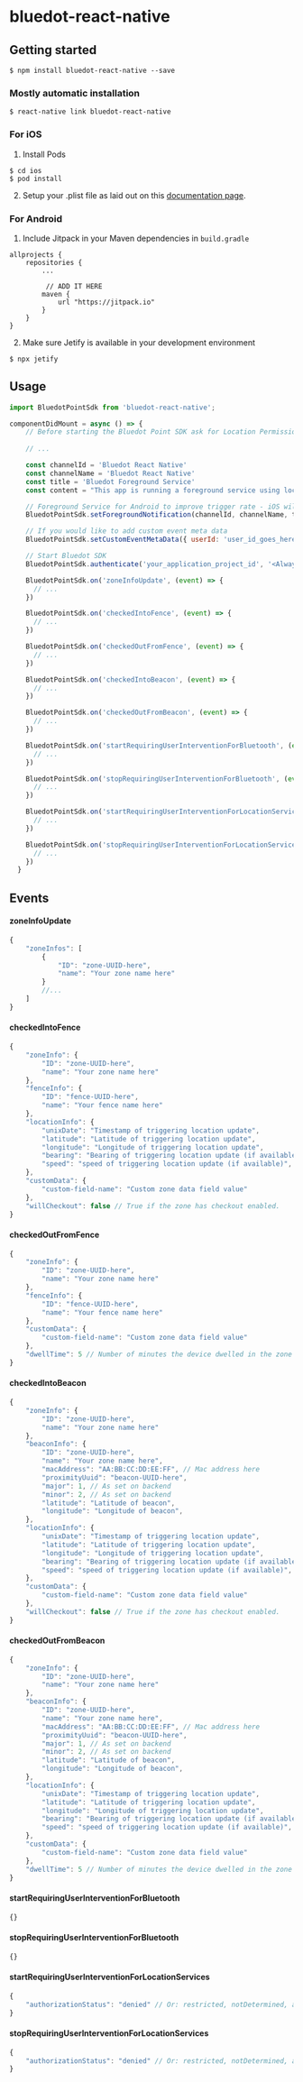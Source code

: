 # bluedot-react-native

## Getting started

`$ npm install bluedot-react-native --save`

### Mostly automatic installation

`$ react-native link bluedot-react-native`

### For iOS
1. Install Pods

```
$ cd ios
$ pod install
```

2. Setup your .plist file as laid out on this [documentation page](https://docs.bluedot.io/ios-sdk/ios-integrating-the-sdk/).

### For Android
1) Include Jitpack in your Maven dependencies in `build.gradle`

```
allprojects {
    repositories {
        ...

         // ADD IT HERE
        maven { 
            url "https://jitpack.io" 
        }
    }
}
```

2) Make sure Jetify is available in your development environment

`$ npx jetify`

## Usage
```javascript
import BluedotPointSdk from 'bluedot-react-native';

componentDidMount = async () => {
    // Before starting the Bluedot Point SDK ask for Location Permissions
    
    // ...

    const channelId = 'Bluedot React Native'
    const channelName = 'Bluedot React Native'
    const title = 'Bluedot Foreground Service'
    const content = "This app is running a foreground service using location services"

    // Foreground Service for Android to improve trigger rate - iOS will ignore this.
    BluedotPointSdk.setForegroundNotification(channelId, channelName, title, content, true)

    // If you would like to add custom event meta data
    BluedotPointSdk.setCustomEventMetaData({ userId: 'user_id_goes_here' })

    // Start Bluedot SDK
    BluedotPointSdk.authenticate('your_application_project_id', '<Always|WhileInUse>', () => console.log("On success"), () => console.log("On fail"))

    BluedotPointSdk.on('zoneInfoUpdate', (event) => {
      // ...
    })

    BluedotPointSdk.on('checkedIntoFence', (event) => {
      // ...
    })

    BluedotPointSdk.on('checkedOutFromFence', (event) => {
      // ...
    })

    BluedotPointSdk.on('checkedIntoBeacon', (event) => {
      // ...
    })

    BluedotPointSdk.on('checkedOutFromBeacon', (event) => {
      // ...
    })

    BluedotPointSdk.on('startRequiringUserInterventionForBluetooth', (event) => {
      // ...
    })

    BluedotPointSdk.on('stopRequiringUserInterventionForBluetooth', (event) => {
      // ...
    })

    BluedotPointSdk.on('startRequiringUserInterventionForLocationServices', (event) => {
      // ...
    })

    BluedotPointSdk.on('stopRequiringUserInterventionForLocationServices', (event) => {
      // ...
    })
  }

```

## Events
#### zoneInfoUpdate
```javascript
{
    "zoneInfos": [
        {
            "ID": "zone-UUID-here",
            "name": "Your zone name here"
        }
        //...
    ]
}
```

#### checkedIntoFence
```javascript
{
    "zoneInfo": {
        "ID": "zone-UUID-here",
        "name": "Your zone name here"
    },
    "fenceInfo": {
        "ID": "fence-UUID-here",
        "name": "Your fence name here"
    },
    "locationInfo": {
        "unixDate": "Timestamp of triggering location update",
        "latitude": "Latitude of triggering location update",
        "longitude": "Longitude of triggering location update",
        "bearing": "Bearing of triggering location update (if available)",
        "speed": "speed of triggering location update (if available)",
    },
    "customData": {
        "custom-field-name": "Custom zone data field value"
    },
    "willCheckout": false // True if the zone has checkout enabled.
}
```

#### checkedOutFromFence
```javascript
{
    "zoneInfo": {
        "ID": "zone-UUID-here",
        "name": "Your zone name here"
    },
    "fenceInfo": {
        "ID": "fence-UUID-here",
        "name": "Your fence name here"
    },
    "customData": {
        "custom-field-name": "Custom zone data field value"
    },
    "dwellTime": 5 // Number of minutes the device dwelled in the zone
}
```

#### checkedIntoBeacon
```javascript
{
    "zoneInfo": {
        "ID": "zone-UUID-here",
        "name": "Your zone name here"
    },
    "beaconInfo": {
        "ID": "zone-UUID-here",
        "name": "Your zone name here",
        "macAddress": "AA:BB:CC:DD:EE:FF", // Mac address here
        "proximityUuid": "beacon-UUID-here",
        "major": 1, // As set on backend
        "minor": 2, // As set on backend
        "latitude": "Latitude of beacon",
        "longitude": "Longitude of beacon",
    },
    "locationInfo": {
        "unixDate": "Timestamp of triggering location update",
        "latitude": "Latitude of triggering location update",
        "longitude": "Longitude of triggering location update",
        "bearing": "Bearing of triggering location update (if available)",
        "speed": "speed of triggering location update (if available)",
    },
    "customData": {
        "custom-field-name": "Custom zone data field value"
    },
    "willCheckout": false // True if the zone has checkout enabled.
}
```
#### checkedOutFromBeacon
```javascript
{
    "zoneInfo": {
        "ID": "zone-UUID-here",
        "name": "Your zone name here"
    },
    "beaconInfo": {
        "ID": "zone-UUID-here",
        "name": "Your zone name here",
        "macAddress": "AA:BB:CC:DD:EE:FF", // Mac address here
        "proximityUuid": "beacon-UUID-here",
        "major": 1, // As set on backend
        "minor": 2, // As set on backend
        "latitude": "Latitude of beacon",
        "longitude": "Longitude of beacon",
    },
    "locationInfo": {
        "unixDate": "Timestamp of triggering location update",
        "latitude": "Latitude of triggering location update",
        "longitude": "Longitude of triggering location update",
        "bearing": "Bearing of triggering location update (if available)",
        "speed": "speed of triggering location update (if available)",
    },
    "customData": {
        "custom-field-name": "Custom zone data field value"
    },
    "dwellTime": 5 // Number of minutes the device dwelled in the zone
}
```

#### startRequiringUserInterventionForBluetooth
```javascript
{}
```
#### stopRequiringUserInterventionForBluetooth
```javascript
{}
```
#### startRequiringUserInterventionForLocationServices
```javascript
{
    "authorizationStatus": "denied" // Or: restricted, notDetermined, always, whenInUse, unknown
}
```
#### stopRequiringUserInterventionForLocationServices
```javascript
{
    "authorizationStatus": "denied" // Or: restricted, notDetermined, always, whenInUse, unknown
}
```